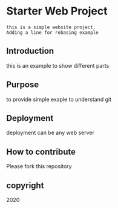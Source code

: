 # Starter Web Project
	this is a simple website project.
	Adding a line for rebasing example

## Introduction

this is an example to show different parts 

## Purpose

to provide simple exaple to understand git

## Deployment
deployment can be any web server

## How to contribute
Please fork this repository

## copyright

2020
